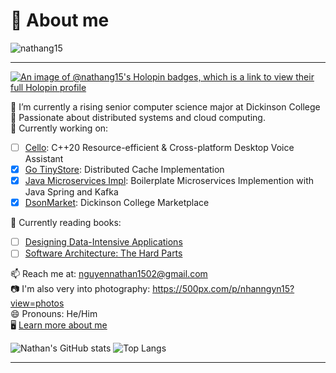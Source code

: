 # 👋 About me
<p align="left"> <img src="https://komarev.com/ghpvc/?username=nathang15&label=Profile%20views&color=0e75b6&style=flat" alt="nathang15" /> </p>
<hr>

[![An image of @nathang15's Holopin badges, which is a link to view their full Holopin profile](https://holopin.me/nathang15)](https://holopin.io/@nathang15)

🔭 I’m currently a rising senior computer science major at Dickinson College</br>
🌱 Passionate about distributed systems and cloud computing.</br>
🔨 Currently working on:</br>
  - [ ] [Cello](https://github.com/nathang15/cello): C++20 Resource-efficient & Cross-platform Desktop Voice Assistant
  - [x] [Go TinyStore](https://github.com/nathang15/go-tinystore): Distributed Cache Implementation
  - [x] [Java Microservices Impl](https://github.com/nathang15/microservices-organization-structure): Boilerplate Microservices Implemention with Java Spring and Kafka
  - [x] [DsonMarket](https://github.com/nathang15/dson-market): Dickinson College Marketplace

📘 Currently reading books:</br>
  - [ ] [Designing Data-Intensive Applications](https://www.oreilly.com/library/view/designing-data-intensive-applications/9781491903063/)
  - [ ] [Software Architecture: The Hard Parts](https://www.oreilly.com/library/view/software-architecture-the/9781492086888/)

📫 Reach me at: nguyennathan1502@gmail.com</br>
📷 I'm also very into photography: https://500px.com/p/nhanngyn15?view=photos</br>
😄 Pronouns: He/Him</br>
🖥️ [Learn more about me](https://nathanswe.vercel.app)</br>

![Nathan's GitHub stats](https://github-readme-stats.vercel.app/api?username=nathang15&show=reviews&contribs&rank_icon=github&show_icons=true&theme=dracula)
![Top Langs](https://github-readme-stats.vercel.app/api/top-langs/?username=nathang15&hide_progress=true&show_icons=true&theme=dracula)
<hr>



